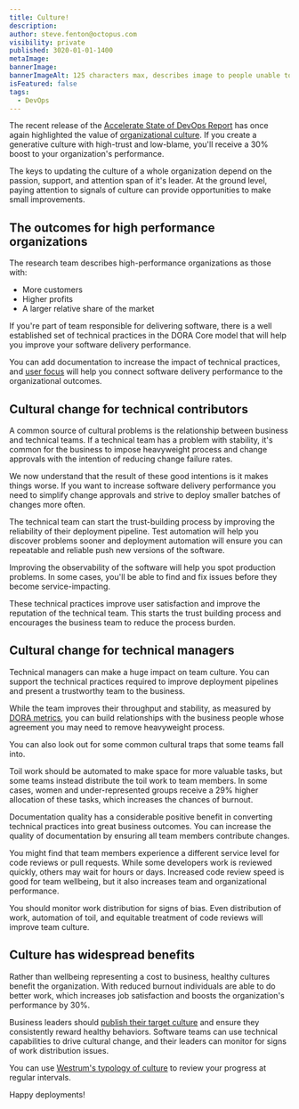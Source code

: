 ```yaml
---
title: Culture!
description: 
author: steve.fenton@octopus.com
visibility: private
published: 3020-01-01-1400
metaImage: 
bannerImage: 
bannerImageAlt: 125 characters max, describes image to people unable to see it.
isFeatured: false
tags: 
  - DevOps
---
```


The recent release of the [Accelerate State of DevOps Report](https://dora.dev/research/2023/dora-report/) has once again highlighted the value of [organizational culture](https://octopus.com/devops/culture/). If you create a generative culture with high-trust and low-blame, you'll receive a 30% boost to your organization's performance.

The keys to updating the culture of a whole organization depend on the passion, support, and attention span of it's leader. At the ground level, paying attention to signals of culture can provide opportunities to make small improvements.

## The outcomes for high performance organizations

The research team describes high-performance organizations as those with:

- More customers
- Higher profits
- A larger relative share of the market

If you're part of team responsible for delivering software, there is a well established set of technical practices in the DORA Core model that will help you improve your software delivery performance.

You can add documentation to increase the impact of technical practices, and [user focus](https://octopus.com/blog/understanding-performance-team-types) will help you connect software delivery performance to the organizational outcomes.

## Cultural change for technical contributors

A common source of cultural problems is the relationship between business and technical teams. If a technical team has a problem with stability, it's common for the business to impose heavyweight process and change approvals with the intention of reducing change failure rates.

We now understand that the result of these good intentions is it makes things worse. If you want to increase software delivery performance you need to simplify change approvals and strive to deploy smaller batches of changes more often.

The technical team can start the trust-building process by improving the reliability of their deployment pipeline. Test automation will help you discover problems sooner and deployment automation will ensure you can repeatable and reliable push new versions of the software.

Improving the observability of the software will help you spot production problems. In some cases, you'll be able to find and fix issues before they become service-impacting.

These technical practices improve user satisfaction and improve the reputation of the technical team. This starts the trust building process and encourages the business team to reduce the process burden.

## Cultural change for technical managers

Technical managers can make a huge impact on team culture. You can support the technical practices required to improve deployment pipelines and present a trustworthy team to the business.

While the team improves their throughput and stability, as measured by [DORA metrics](https://octopus.com/devops/metrics/dora-metrics/), you can build relationships with the business people whose agreement you may need to remove heavyweight process.

You can also look out for some common cultural traps that some teams fall into.

Toil work should be automated to make space for more valuable tasks, but some teams instead distribute the toil work to team members. In some cases, women and under-represented groups receive a 29% higher allocation of these tasks, which increases the chances of burnout.

Documentation quality has a considerable positive benefit in converting technical practices into great business outcomes. You can increase the quality of documentation by ensuring all team members contribute changes.

You might find that team members experience a different service level for code reviews or pull requests. While some developers work is reviewed quickly, others may wait for hours or days. Increased code review speed is good for team wellbeing, but it also increases team and organizational performance.

You should monitor work distribution for signs of bias. Even distribution of work, automation of toil, and equitable treatment of code reviews will improve team culture.

## Culture has widespread benefits

Rather than wellbeing representing a cost to business, healthy cultures benefit the organization. With reduced burnout individuals are able to do better work, which increases job satisfaction and boosts the organization's performance by 30%.

Business leaders should [publish their target culture](https://handbook.octopus.com/life-octopus/trust) and ensure they consistently reward healthy behaviors. Software teams can use technical capabilities to drive cultural change, and their leaders can monitor for signs of work distribution issues.

You can use [Westrum's typology of culture](https://octopus.com/devops/culture/workplace-topologies/) to review your progress at regular intervals.

Happy deployments!
